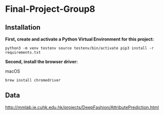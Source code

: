 # Final-Project-Group8

## Installation

**First, create and activate a Python Virtual Environment for this project:**

`python3 -m venv testenv
source testenv/bin/activate
pip3 install -r requirements.txt`

**Second, install the browser driver:** 

macOS 

`brew install chromedriver`

## Data
http://mmlab.ie.cuhk.edu.hk/projects/DeepFashion/AttributePrediction.html
